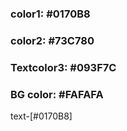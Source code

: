 ### color1: #0170B8
### color2: #73C780
### Textcolor3: #093F7C
### BG color: #FAFAFA

text-[#0170B8]